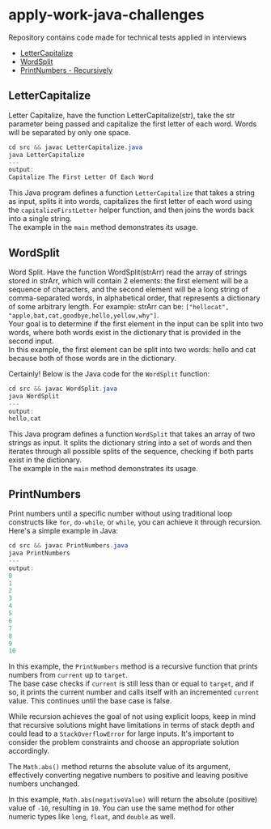 # apply-work-java-challenges
Repository contains code made for technical tests applied in interviews

- [LetterCapitalize](#lettercapitalize)
- [WordSplit](#wordsplit)
- [PrintNumbers - Recursively](#printnumbers)

## LetterCapitalize

Letter Capitalize, have the function LetterCapitalize(str), take the str parameter being passed and capitalize the first letter of each word. Words will be separated by only one space.

```java
cd src && javac LetterCapitalize.java
java LetterCapitalize
---
output:
Capitalize The First Letter Of Each Word
```

This Java program defines a function `LetterCapitalize` that takes a string as input, splits it into words, capitalizes the first letter of each word using the `capitalizeFirstLetter` helper function, and then joins the words back into a single string.<br>
The example in the `main` method demonstrates its usage.

## WordSplit

Word Split. Have the function WordSplit(strArr) read the array of strings stored in strArr, which will contain 2 elements: the first element will be a sequence of characters, and the second element will be a long string of comma-separated words, in alphabetical order, that represents a dictionary of some arbitrary length. For example: strArr can be: `["hellocat", "apple,bat,cat,goodbye,hello,yellow,why"]`.<br>
Your goal is to determine if the first element in the input can be split into two words, where both words exist in the dictionary that is provided in the second input.<br>
In this example, the first element can be split into two words: hello and cat because both of those words are in the dictionary.

Certainly! Below is the Java code for the `WordSplit` function:

```java
cd src && javac WordSplit.java
java WordSplit
---
output:
hello,cat
```

This Java program defines a function `WordSplit` that takes an array of two strings as input. It splits the dictionary string into a set of words and then iterates through all possible splits of the sequence, checking if both parts exist in the dictionary.<br>
The example in the `main` method demonstrates its usage.

## PrintNumbers

Print numbers until a specific number without using traditional loop constructs like `for`, `do-while`, or `while`, you can achieve it through recursion. Here's a simple example in Java:

```java
cd src && javac PrintNumbers.java
java PrintNumbers
---
output:
0
1
2
3
4
5
6
7
8
9
10
```

In this example, the `PrintNumbers` method is a recursive function that prints numbers from `current` up to `target`.<br>
The base case checks if `current` is still less than or equal to `target`, and if so, it prints the current number and calls itself with an incremented `current` value. This continues until the base case is false.

While recursion achieves the goal of not using explicit loops, keep in mind that recursive solutions might have limitations in terms of stack depth and could lead to a `StackOverflowError` for large inputs. It's important to consider the problem constraints and choose an appropriate solution accordingly.

 The `Math.abs()` method returns the absolute value of its argument, effectively converting negative numbers to positive and leaving positive numbers unchanged.

 In this example, `Math.abs(negativeValue)` will return the absolute (positive) value of `-10`, resulting in `10`. You can use the same method for other numeric types like `long`, `float`, and `double` as well.
